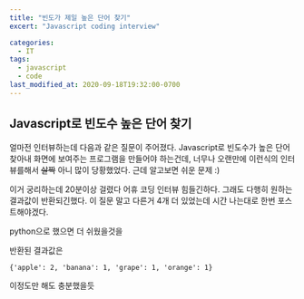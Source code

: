 ```yaml
---
title: "빈도가 제일 높은 단어 찾기"
excert: "Javascript coding interview"

categories:
  - IT
tags:
  - javascript
  - code
last_modified_at: 2020-09-18T19:32:00-0700
---
```


## Javascript로 빈도수 높은 단어 찾기

얼마전 인터뷰하는데 다음과 같은 질문이 주어졌다. Javascript로 빈도수가 높은 단어 찾아내 화면에 보여주는 프로그램을 만들어야 하는건데, 너무나 오랜만에 이런식의 인터뷰를해서 ~~살짝~~ 아니 많이 당황했었다. 근데 알고보면 쉬운 문제 :)

<script src="https://gist.github.com/codeinlife/6ebc732eb2a1d64ff8d57f78f2a5ef98.js"></script>

이거 궁리하는데 20분이상 걸렸다 어휴 코딩 인터뷰 힘들긴하다. 그래도 다행히 원하는 결과값이 반환되긴했다. 이 질문 말고 다른거 4개 더 있었는데 시간 나는대로 한번 포스트해야겠다.

python으로 했으면 더 쉬웠을것을

<script src="https://gist.github.com/codeinlife/2de9aced9f92538da9ccdea3312ae776.js"></script>

반환된 결과값은

```
{'apple': 2, 'banana': 1, 'grape': 1, 'orange': 1}
```

이정도만 해도 충분했을듯

